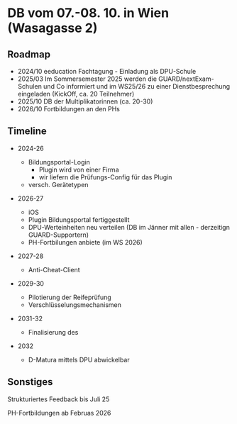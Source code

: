 # DB vom 07.-08. 10. in Wien (Wasagasse 2)

## Roadmap
* 2024/10 eeducation Fachtagung - Einladung als DPU-Schule
* 2025/03 Im Sommersemester 2025 werden die GUARD/nextExam-Schulen und Co informiert und im WS25/26 zu einer Dienstbesprechung eingeladen (KickOff, ca. 20 Teilnehmer)
* 2025/10 DB der Multiplikatorinnen (ca. 20-30)
* 2026/10 Fortbildungen an den PHs

## Timeline
* 2024-26
    - Bildungsportal-Login
	    - Plugin wird von einer Firma 
		- wir liefern die Prüfungs-Config für das Plugin
	- versch. Gerätetypen

* 2026-27
	- iOS
    - Plugin Bildungsportal fertiggestellt
	- DPU-Werteinheiten neu verteilen (DB im Jänner mit allen - derzeitign GUARD-Supportern)
	- PH-Fortbilungen anbiete (im WS 2026)

* 2027-28
	- Anti-Cheat-Client

* 2029-30
	- Pilotierung der Reifeprüfung
	- Verschlüsselungsmechanismen

* 2031-32
	- Finalisierung des 
	
* 2032
	- D-Matura mittels DPU abwickelbar
	
## Sonstiges
Strukturiertes Feedback bis Juli 25

PH-Fortbildungen ab Februas 2026
